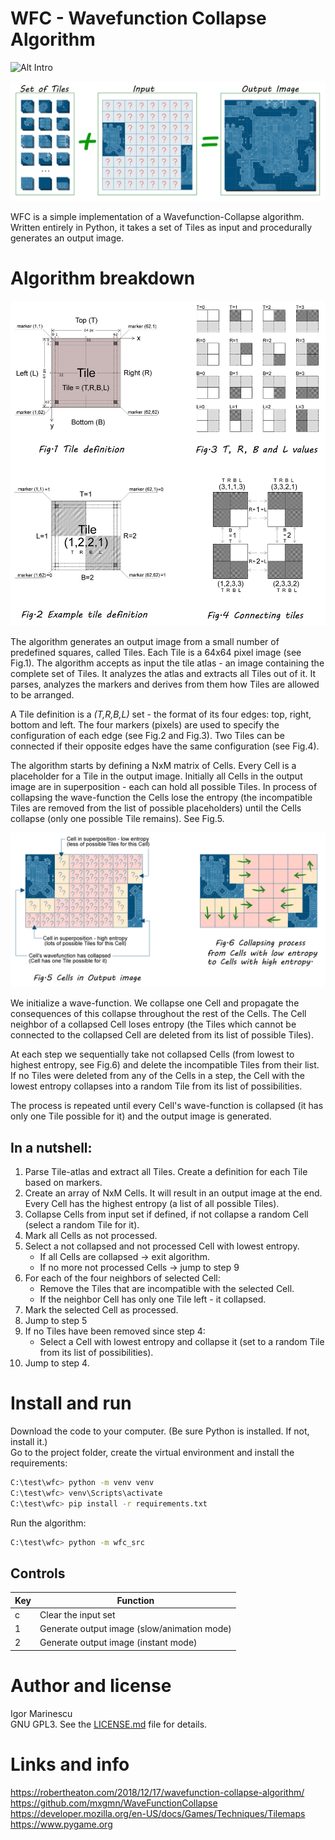 # WFC - Wavefunction Collapse Algorithm

![Alt Intro](/docs/wfc_demo.gif)

![Alt Intro](/docs/wfc_intro.png)

WFC is a simple implementation of a Wavefunction-Collapse algorithm. Written entirely in Python, it takes a set of Tiles as input and procedurally generates an output image. 

# Algorithm breakdown

![Alt Tile-Definition](/docs/wfc_diagrams.png)

The algorithm generates an output image from a small number of predefined squares, called Tiles. Each Tile is a 64x64 pixel image (see Fig.1). The algorithm accepts as input the tile atlas - an image containing the complete set of Tiles. It analyzes the atlas and extracts all Tiles out of it. It parses, analyzes the markers and derives from them how Tiles are allowed to be arranged.

A Tile definition is a *(T,R,B,L)* set - the format of its four edges: top, right, bottom and left. The four markers (pixels) are used to specify the configuration of each edge (see Fig.2 and Fig.3). Two Tiles can be connected if their opposite edges have the same configuration (see Fig.4).

The algorithm starts by defining a NxM matrix of Cells. Every Cell is a placeholder for a Tile in the output image. Initially all Cells in the output image are in superposition - each can hold all possible Tiles. In process of collapsing the wave-function the Cells lose the entropy (the incompatible Tiles are removed from the list of possible placeholders) until the Cells collapse (only one possible Tile remains). See Fig.5.

![Alt Tile-Definition](/docs/wfc_collapse.png)

We initialize a wave-function. We collapse one Cell and propagate the consequences of this collapse throughout the rest of the Cells. The Cell neighbor of a collapsed Cell loses entropy (the Tiles which cannot be connected to the collapsed Cell are deleted from its list of possible Tiles). 

At each step we sequentially take not collapsed Cells (from lowest to highest entropy, see Fig.6) and delete the incompatible Tiles from their list. If no Tiles were deleted from any of the Cells in a step, the Cell with the lowest entropy collapses into a random Tile from its list of possibilities.

The process is repeated until every Cell's wave-function is collapsed (it has only one Tile possible for it) and the output image is generated.

## In a nutshell:

1. Parse Tile-atlas and extract all Tiles. Create a definition for each Tile based on markers.
2. Create an array of NxM Cells. It will result in an output image at the end. Every Cell has the highest entropy (a list of all possible Tiles). 
3. Collapse Cells from input set if defined, if not collapse a random Cell (select a random Tile for it).
4. Mark all Cells as not processed.
5. Select a not collapsed and not processed Cell with lowest entropy.
    - If all Cells are collapsed -> exit algorithm.
    - If no more not processed Cells -> jump to step 9
6. For each of the four neighbors of selected Cell: 
    - Remove the Tiles that are incompatible with the selected Cell. 
    - If the neighbor Cell has only one Tile left - it collapsed. 
7. Mark the selected Cell as processed.
8. Jump to step 5
9. If no Tiles have been removed since step 4:
    -  Select a Cell with lowest entropy and collapse it (set to a random Tile from its list of possibilities).
10. Jump to step 4.

# Install and run

Download the code to your computer. (Be sure Python is installed. If not, install it.)   
Go to the project folder, create the virtual environment and install the requirements:
```sh
C:\test\wfc> python -m venv venv
C:\test\wfc> venv\Scripts\activate
C:\test\wfc> pip install -r requirements.txt
```
Run the algorithm:
```sh
C:\test\wfc> python -m wfc_src
```

## Controls

| Key | Function |
| --- | -------- |
| c | Clear the input set |
| 1 | Generate output image (slow/animation mode) |
| 2 | Generate output image (instant mode) |

# Author and license

Igor Marinescu  
GNU GPL3. See the [LICENSE.md](LICENSE.md) file for details.


[//]: # (These are reference links used in the body of this note and get stripped out when the markdown processor does its job. There is no need to format nicely because it shouldn't be seen.)

# Links and info

<https://robertheaton.com/2018/12/17/wavefunction-collapse-algorithm/>  
<https://github.com/mxgmn/WaveFunctionCollapse>  
<https://developer.mozilla.org/en-US/docs/Games/Techniques/Tilemaps>  
<https://www.pygame.org>
